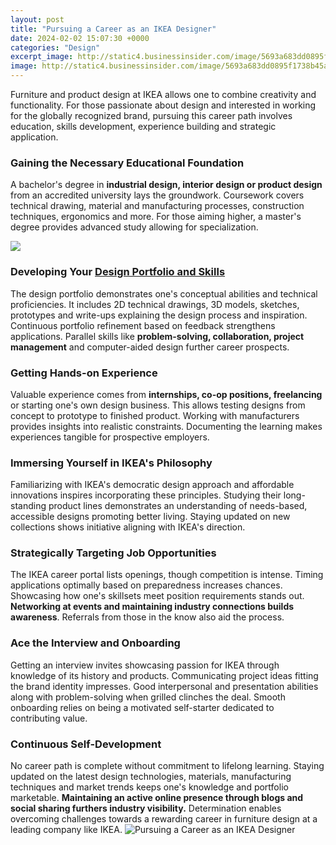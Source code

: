 ```yaml
---
layout: post
title: "Pursuing a Career as an IKEA Designer"
date: 2024-02-02 15:07:30 +0000
categories: "Design"
excerpt_image: http://static4.businessinsider.com/image/5693a683dd0895f1738b45a3-1190-625/a-top-ikea-designer-reveals-how-to-make-furniture-for-the-masses.jpg
image: http://static4.businessinsider.com/image/5693a683dd0895f1738b45a3-1190-625/a-top-ikea-designer-reveals-how-to-make-furniture-for-the-masses.jpg
---
```


Furniture and product design at IKEA allows one to combine creativity and functionality. For those passionate about design and interested in working for the globally recognized brand, pursuing this career path involves education, skills development, experience building and strategic application. 
### Gaining the Necessary Educational Foundation
A bachelor's degree in **industrial design, interior design or product design** from an accredited university lays the groundwork. Coursework covers technical drawing, material and manufacturing processes, construction techniques, ergonomics and more. For those aiming higher, a master's degree provides advanced study allowing for specialization. 

![](https://www.homeanddecor.com.sg/sites/default/files/blog/2015/12/ikeadesigner.png)
### Developing Your [Design Portfolio and Skills](https://store.fi.io.vn/collection/aburto)  
The design portfolio demonstrates one's conceptual abilities and technical proficiencies. It includes 2D technical drawings, 3D models, sketches, prototypes and write-ups explaining the design process and inspiration. Continuous portfolio refinement based on feedback strengthens applications. Parallel skills like **problem-solving, collaboration, project management** and computer-aided design further career prospects.
### Getting Hands-on Experience 
Valuable experience comes from **internships, co-op positions, freelancing** or starting one's own design business. This allows testing designs from concept to prototype to finished product. Working with manufacturers provides insights into realistic constraints. Documenting the learning makes experiences tangible for prospective employers.
### Immersing Yourself in IKEA's Philosophy     
Familiarizing with IKEA's democratic design approach and affordable innovations inspires incorporating these principles. Studying their long-standing product lines demonstrates an understanding of needs-based, accessible designs promoting better living.  Staying updated on new collections shows initiative aligning with IKEA's direction.
### Strategically Targeting Job Opportunities
The IKEA career portal lists openings, though competition is intense. Timing applications optimally based on preparedness increases chances. Showcasing how one's skillsets meet position requirements stands out. **Networking at events and maintaining industry connections builds awareness**. Referrals from those in the know also aid the process.  
### Ace the Interview and Onboarding
Getting an interview invites showcasing passion for IKEA through knowledge of its history and products. Communicating project ideas fitting the brand identity impresses. Good interpersonal and presentation abilities along with problem-solving when grilled clinches the deal. Smooth onboarding relies on being a motivated self-starter dedicated to contributing value.
### Continuous Self-Development  
No career path is complete without commitment to lifelong learning. Staying updated on the latest design technologies, materials, manufacturing techniques and market trends keeps one's knowledge and portfolio marketable. **Maintaining an active online presence through blogs and social sharing furthers industry visibility.** Determination enables overcoming challenges towards a rewarding career in furniture design at a leading company like IKEA.
![Pursuing a Career as an IKEA Designer](http://static4.businessinsider.com/image/5693a683dd0895f1738b45a3-1190-625/a-top-ikea-designer-reveals-how-to-make-furniture-for-the-masses.jpg)